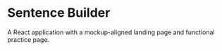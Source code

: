 # Sentence Builder

A React application with a mockup-aligned landing page and functional practice page.